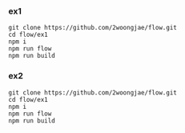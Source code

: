 ### ex1

```
git clone https://github.com/2woongjae/flow.git
cd flow/ex1
npm i
npm run flow
npm run build
```

### ex2

```
git clone https://github.com/2woongjae/flow.git
cd flow/ex1
npm i
npm run flow
npm run build
```
